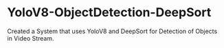 # YoloV8-ObjectDetection-DeepSort
 Created a System that uses YoloV8 and DeepSort for Detection of Objects in Video Stream.
